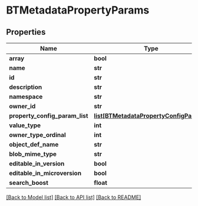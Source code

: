 # BTMetadataPropertyParams

## Properties
Name | Type | Description | Notes
------------ | ------------- | ------------- | -------------
**array** | **bool** |  | [optional] 
**name** | **str** |  | [optional] 
**id** | **str** |  | [optional] 
**description** | **str** |  | [optional] 
**namespace** | **str** |  | [optional] 
**owner_id** | **str** |  | [optional] 
**property_config_param_list** | [**list[BTMetadataPropertyConfigParams]**](BTMetadataPropertyConfigParams.md) |  | [optional] 
**value_type** | **int** |  | [optional] 
**owner_type_ordinal** | **int** |  | [optional] 
**object_def_name** | **str** |  | [optional] 
**blob_mime_type** | **str** |  | [optional] 
**editable_in_version** | **bool** |  | [optional] 
**editable_in_microversion** | **bool** |  | [optional] 
**search_boost** | **float** |  | [optional] 

[[Back to Model list]](../README.md#documentation-for-models) [[Back to API list]](../README.md#documentation-for-api-endpoints) [[Back to README]](../README.md)


